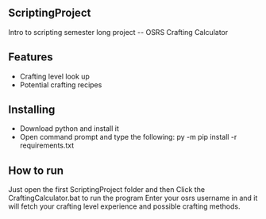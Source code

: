 ## ScriptingProject

Intro to scripting semester long project -- OSRS Crafting Calculator

## Features
- Crafting level look up
- Potential crafting recipes
## Installing
- Download python and install it
- Open command prompt and type the following: py -m pip install -r requirements.txt
## How to run
Just open the first ScriptingProject folder and then Click the CraftingCalculator.bat to run the program
Enter your osrs username in and it will fetch your crafting level experience and possible crafting methods.

